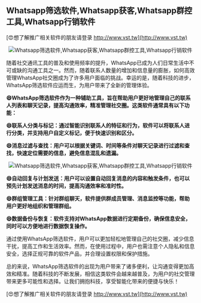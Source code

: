 ## **Whatsapp筛选软件,Whatsapp获客,Whatsapp群控工具,Whatsapp行销软件**

[😍想了解推广相关软件的朋友请登录 http://www.vst.tw](http://www.vst.tw)

 <center><img src="https://vst.tw/MP4/tuiguang/png/0.png" alt="Whatsapp筛选软件,Whatsapp获客,Whatsapp群控工具,Whatsapp行销软件"></center>

随着社交通讯工具的普及和使用频率的提升，WhatsApp已成为人们日常生活中不可或缺的沟通工具之一。然而，随着联系人数量的增加和信息量的膨胀，如何高效管理WhatsApp社交圈成为了许多用户面临的挑战。幸运的是，随着科技的进步，WhatsApp筛选软件应运而生，为用户带来了全新的管理体验。

**😄WhatsApp筛选软件作为一种辅助工具，旨在帮助用户更好地管理自己的联系人列表和聊天记录，提高沟通效率，精准管理社交圈。这类软件通常具有以下功能：**

**😄联系人分类与标记：通过智能识别联系人的特征和行为，软件可以将联系人进行分类，并支持用户自定义标记，便于快速识别和区分。**

**😄消息过滤与查找：用户可以根据关键词、时间等条件对聊天记录进行过滤和查找，快速定位需要的信息，避免信息混乱和遗漏。**

 <center><img src="https://vst.tw/MP4/tuiguang/png/6.png" alt="Whatsapp筛选软件,Whatsapp获客,Whatsapp群控工具,Whatsapp行销软件"></center>

**😄自动回复与计划发送：用户可以设置自动回复消息的内容和触发条件，也可以预先计划发送消息的时间，提高沟通效率和准时性。**

**😄群组管理工具：针对群组聊天，软件提供群成员管理、消息监控等功能，帮助用户更好地组织和管理群组。**

**😄数据备份与恢复：软件支持对WhatsApp数据进行定期备份，确保信息安全，同时可以方便地进行数据恢复操作。**

通过使用WhatsApp筛选软件，用户可以更加轻松地管理自己的社交圈，减少信息干扰，提高工作和生活效率。然而，在使用过程中，用户也需注意个人隐私和信息安全，选择正规可靠的软件产品，并合理设置权限和保护措施。

总的来说，WhatsApp筛选软件的出现为用户带来了诸多便利，让沟通变得更加高效和精准。随着科技的不断发展，相信这类软件会越来越普及，为用户的社交管理带来更多可能性和选择。让我们拥抱科技，享受智能化带来的便捷与快乐！

[😍想了解推广相关软件的朋友请登录 http://www.vst.tw](http://www.vst.tw)




